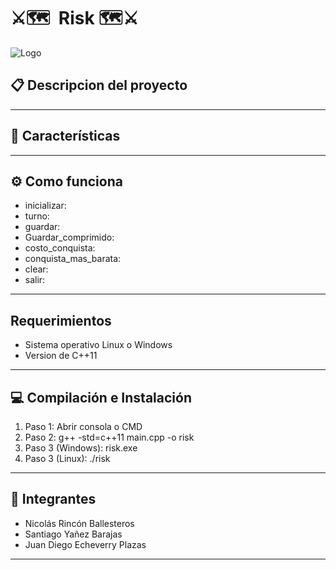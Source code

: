 
# ⚔️🗺 ️ Risk 🗺⚔️

![Logo](https://i.ibb.co/cwdJYLQ/deporz7-11d17976-7f29-4185-9285-58b58899a15e.png)

## 📋 Descripcion del proyecto

---
## 👀 Características

---
## ⚙️ Como funciona

- inicializar:
- turno:
- guardar:
- Guardar_comprimido:
- costo_conquista:
- conquista_mas_barata:
- clear:
- salir:

---
## Requerimientos
- Sistema operativo Linux o Windows
- Version de C++11

---
## 💻  Compilación e Instalación
1. Paso 1: Abrir consola o CMD
2. Paso 2: g++ -std=c++11 main.cpp -o risk
3. Paso 3 (Windows): risk.exe
4. Paso 3 (Linux):  ./risk

---
## 💼  Integrantes

- Nicolás Rincón Ballesteros
- Santiago Yañez Barajas
- Juan Diego Echeverry Plazas

---
